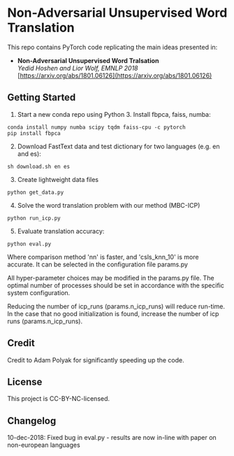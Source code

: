 # Non-Adversarial Unsupervised Word Translation

This repo contains PyTorch code replicating the main ideas presented in:

- **Non-Adversarial Unsupervised Word Tralsation**<br/>
*Yedid Hoshen and Lior Wolf, EMNLP 2018*<br/>
[https://arxiv.org/abs/1801.06126](https://arxiv.org/abs/1801.06126)

## Getting Started
1) Start a new conda repo using Python 3. Install fbpca, faiss, numba:
```
conda install numpy numba scipy tqdm faiss-cpu -c pytorch
pip install fbpca
```

2) Download FastText data and test dictionary for two languages (e.g. en and es):
```
sh download.sh en es
```

3) Create lightweight data files
```
python get_data.py
```

4) Solve the word translation problem with our method (MBC-ICP)
```
python run_icp.py
```

5) Evaluate translation accuracy:
```
python eval.py
```
Where comparison method 'nn' is faster, and 'csls_knn_10' is more accurate. It can be selected in the configuration file params.py

All hyper-parameter choices may be modified in the params.py file. The optimal number of processes should be set in accordance with the specific system configuration. 

Reducing the number of icp_runs (params.n_icp_runs) will reduce run-time. In the case that no good initialization is found, increase the number of icp runs (params.n_icp_runs).

## Credit
Credit to Adam Polyak for significantly speeding up the code.

## License
This project is CC-BY-NC-licensed.

## Changelog
10-dec-2018: Fixed bug in eval.py - results are now in-line with paper on non-european languages
